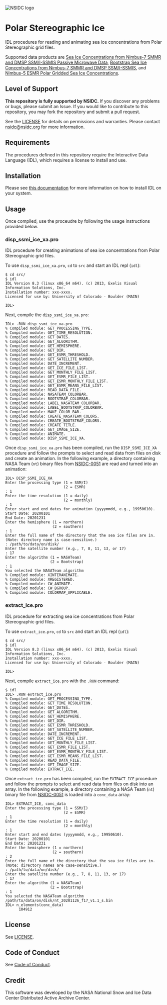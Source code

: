 ![NSIDC logo](/images/NSIDC_logo_2018_poster-1.png)

# Polar Stereographic Ice

IDL procedures for reading and animating sea ice concentrations from Polar
Stereographic grid files.

Supported data products are [Sea Ice Concentrations from Nimbus-7 SMMR and DMSP
SSM/I-SSMIS Passive Microwave Data](https://nsidc.org/data/nsidc-0051),
[Bootstrap Sea Ice Concentrations from Nimbus-7 SMMR and DMSP
SSM/I-SSMIS](https://nsidc.org/data/nsidc-0079), and [Nimbus-5 ESMR Polar
Gridded Sea Ice Concentrations](https://nsidc.org/data/nsidc-0009).


## Level of Support

<b>This repository is fully supported by NSIDC.</b> If you discover any problems or
bugs, please submit an Issue. If you would like to contribute to this
repository, you may fork the repository and submit a pull request.

See the [LICENSE](LICENSE) for details on permissions and warranties. Please
contact nsidc@nsidc.org for more information.


## Requirements

The procedures defined in this repository require the Interactive Data Language
(IDL), which requires a license to install and use.


## Installation

Please see [this
documentation](https://www.l3harrisgeospatial.com/Support/Self-Help-Tools/Help-Articles/Help-Articles-Detail/ArtMID/10220/ArticleID/23920/Install-and-License-IDL-88)
for more information on how to install IDL on your system.


## Usage


Once compiled, use the proceudre by following the usage instructions provided
below.

### disp_ssmi_ice_xa.pro

IDL procedure for creating animations of sea ice concentrations from Polar
Stereographic grid files.

To use `disp_ssmi_ice_xa.pro`, `cd` to `src` and start an IDL repl (`idl`):

```
$ cd src/
$ idl
IDL Version 8.3 (linux x86_64 m64). (c) 2013, Exelis Visual Information Solutions, Inc.
Installation number: xxx-xxxx.
Licensed for use by: University of Colorado - Boulder (MAIN)

IDL>
```

Next, compile the `disp_ssmi_ice_xa.pro`:

```
IDL> .RUN disp_ssmi_ice_xa.pro
% Compiled module: GET_PROCESSING_TYPE.
% Compiled module: GET_TIME_RESOLUTION.
% Compiled module: GET_DATES.
% Compiled module: GET_ALGORITHM.
% Compiled module: GET_HEMISPHERE.
% Compiled module: GET_DIR.
% Compiled module: GET_ESMR_THRESHOLD.
% Compiled module: GET_SATELLITE_NUMBER.
% Compiled module: DATE_INCREMENT.
% Compiled module: GET_ICE_FILE_LIST.
% Compiled module: GET_MONTHLY_FILE_LIST.
% Compiled module: GET_ESMR_FILE_LIST.
% Compiled module: GET_ESMR_MONTHLY_FILE_LIST.
% Compiled module: GET_ESMR_MEANS_FILE_LIST.
% Compiled module: READ_DATA_FILE.
% Compiled module: NASATEAM_COLORBAR.
% Compiled module: BOOTSTRAP_COLORBAR.
% Compiled module: LABEL_NASATEAM_COLORBAR.
% Compiled module: LABEL_BOOTSTRAP_COLORBAR.
% Compiled module: MAKE_COLOR_BAR.
% Compiled module: CREATE_NASATEAM_COLORS.
% Compiled module: CREATE_BOOTSTRAP_COLORS.
% Compiled module: CREATE_TITLE.
% Compiled module: GET_IMAGE_SIZE.
% Compiled module: ANIMATE.
% Compiled module: DISP_SSMI_ICE_XA.
```

Once `disp_ssmi_ice_xa.pro` has been compiled, run the `DISP_SSMI_ICE_XA`
procedure and follow the prompts to select and read data from files on disk and
create an animation. In the following example, a directory containing NASA Team
(`nt`) binary files from [NSIDC-0051](https://nsidc.org/data/nsidc-0051) are
read and turned into an animation:

```
IDL> DISP_SSMI_ICE_XA
Enter the processing type (1 = SSM/I)
                          (2 = ESMR)
: 1
Enter the time resolution (1 = daily)
                          (2 = monthly)
: 1
Enter start and end dates for animation (yyyymmdd, e.g., 19950610).
Start Date: 20200101
End Date: 20201231
Enter the hemisphere (1 = northern)
                     (2 = southern)
: 1
Enter the full name of the directory that the sea ice files are in.
(Note: directory name is case-sensitive.)
: /path/to/data/on/disk/
Enter the satellite number (e.g., 7, 8, 11, 13, or 17)
: 17
Enter the algorithm (1 = NASATeam)
                    (2 = Bootstrap)
: 1
You selected the NASATeam algorithm
% Compiled module: XINTERANIMATE.
% Compiled module: XREGISTERED.
% Compiled module: CW_ANIMATE.
% Compiled module: CW_BGROUP.
% Compiled module: COLORMAP_APPLICABLE.
```

### extract_ice.pro

IDL procedure for extracting sea ice concentrations from Polar Stereographic
grid files.

To use `extract_ice.pro`, `cd` to `src` and start an IDL repl (`idl`):

```
$ cd src/
$ idl
IDL Version 8.3 (linux x86_64 m64). (c) 2013, Exelis Visual Information Solutions, Inc.
Installation number: xxx-xxxx.
Licensed for use by: University of Colorado - Boulder (MAIN)

IDL>
```

Next, compile `extract_ice.pro` with the `.RUN` command:

```
$ idl
IDL> .RUN extract_ice.pro
% Compiled module: GET_PROCESSING_TYPE.
% Compiled module: GET_TIME_RESOLUTION.
% Compiled module: GET_DATES.
% Compiled module: GET_ALGORITHM.
% Compiled module: GET_HEMISPHERE.
% Compiled module: GET_DIR.
% Compiled module: GET_ESMR_THRESHOLD.
% Compiled module: GET_SATELLITE_NUMBER.
% Compiled module: DATE_INCREMENT.
% Compiled module: GET_ICE_FILE_LIST.
% Compiled module: GET_MONTHLY_FILE_LIST.
% Compiled module: GET_ESMR_FILE_LIST.
% Compiled module: GET_ESMR_MONTHLY_FILE_LIST.
% Compiled module: GET_ESMR_MEANS_FILE_LIST.
% Compiled module: READ_DATA_FILE.
% Compiled module: GET_IMAGE_SIZE.
% Compiled module: EXTRACT_ICE.
```

Once `extract_ice.pro` has been compiled, run the `EXTRACT_ICE` procedure and
follow the prompts to select and read data from files on disk into an array. In
the following example, a directory containing a NASA Team (`nt`) binary file
from [NSIDC-0051](https://nsidc.org/data/nsidc-0051) is loaded into a
`conc_data` array:

```
IDL> EXTRACT_ICE, conc_data
Enter the processing type (1 = SSM/I)
                          (2 = ESMR)
: 1
Enter the time resolution (1 = daily)
                          (2 = monthly)
: 1
Enter start and end dates (yyyymmdd, e.g., 19950610).
Start Date: 20200101
End Date: 20201231
Enter the hemisphere (1 = northern)
                     (2 = southern)
: 2
Enter the full name of the directory that the sea ice files are in.
(Note: directory names are case-sensitive.)
: /path/to/data/on/disk/
Enter the satellite number (e.g., 7, 8, 11, 13, or 17)
: 17
Enter the algorithm (1 = NASATeam)
                    (2 = Bootstrap)
: 1
You selected the NASATeam algorithm
/path/to/data/on/disk/nt_20201126_f17_v1.1_s.bin
IDL> n_elements(conc_data)
      104912
```

## License

See [LICENSE](LICENSE).


## Code of Conduct

See [Code of Conduct](CODE_OF_CONDUCT.md).


## Credit

This software was developed by the NASA National Snow and Ice Data Center
Distributed Active Archive Center.
